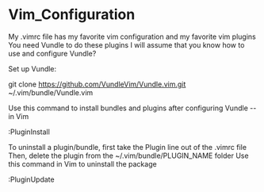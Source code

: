 # Vim_Configuration
My .vimrc file has my favorite vim configuration and my favorite vim plugins
You need Vundle to do these plugins
I will assume that you know how to use and configure Vundle?

Set up Vundle:

git clone https://github.com/VundleVim/Vundle.vim.git ~/.vim/bundle/Vundle.vim

Use this command to install bundles and plugins after configuring Vundle -- in Vim

:PluginInstall

To uninstall a plugin/bundle, first take the Plugin line out of the .vimrc file
Then, delete the plugin from the ~/.vim/bundle/PLUGIN_NAME folder
Use this command in Vim to uninstall the package

:PluginUpdate
